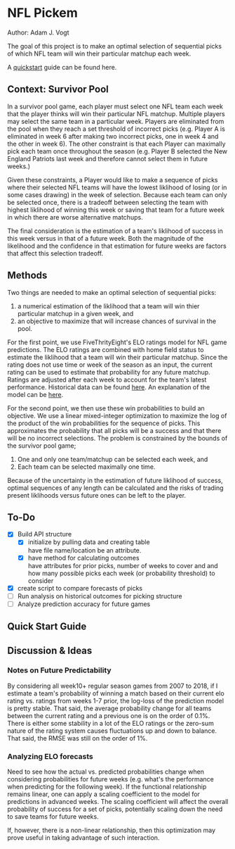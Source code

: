 # NFL Pickem
Author: Adam J. Vogt

The goal of this project is to make an optimal selection of 
sequential picks of which NFL team will win their particular 
matchup each week.  

A [quickstart](#quickstart) guide can be found here.

## Context: Survivor Pool
In a survivor pool game, each player must 
select one NFL team each week that the player thinks 
will win their particular NFL matchup.
Multiple players may select the same 
team in a particular week.
Players are eliminated from the pool when they reach 
a set threshold of incorrect picks (e.g. Player A is eliminated 
in week 6 after 
making two incorrect picks, one in week 4 and the other in 
week 6).
The other constraint is that each Player can maximally pick each 
team once throughout the season (e.g. Player B selected the 
New England Patriots last week and therefore cannot select them 
in future weeks.)

Given these constraints, a Player would like to make a sequence 
of picks where their selected NFL teams will have the lowest 
liklihood of losing (or in some cases drawing) in the week of 
selection.  Because each team can only be selected once, there 
is a tradeoff between selecting the team with highest liklihood 
of winning this week or saving that team for a future week in 
which there are worse alternative matchups.

The final consideration is the estimation of a team's liklihood 
of success in this week versus in that of a future week.  Both 
the magnitude of the likelihood and the confidence in that 
estimation for future weeks are factors that affect this 
selection tradeoff.

## Methods
Two things are needed to make an optimal selection of 
sequential picks:
1. a numerical estimation of the liklihood that a team will 
win thier particular matchup in a given week, and 
2. an objective to maximize that will increase chances of 
survival in the pool.

For the first point, we use FiveThrityEight's ELO ratings model 
for NFL game predictions. 
The ELO ratings are combined with home field 
status to estimate the liklihood that a team will win their 
particular matchup.  Since the rating does not use time or 
week of the season as an input, the current rating can be used 
to estimate that probability for any future matchup.  Ratings 
are adjusted after each week to account for the team's latest 
performance. 
Historical data can be 
found 
[here](https://github.com/fivethirtyeight/nfl-elo-game/blob/master/data/nfl_games.csv). 
An explanation of the model can be 
[here](https://fivethirtyeight.com/methodology/how-our-nfl-predictions-work/).

For the second point, we then use these win probabilities 
to build an objective.  We use a linear mixed-integer 
optimization to maximize the log of the product of the win 
probabilities for the sequence of picks. 
This approximates the probability that all picks will be 
a success and that there will be no incorrect selections. 
The problem is 
constrained by the bounds of the survivor pool game; 
1. One and only one team/matchup can be selected each week, and 
2. Each team can be selected maximally one time.

Because of the uncertainty in the estimation of future 
liklihood of success, optimal sequences of any length can 
be calculated and the risks of trading present liklihoods 
versus future ones can be left to the player.

## To-Do
- [x] Build API structure
  - [x] initialize by pulling data and creating table <br/>
  have file name/location be an attribute.
  - [x] have method for calculating outcomes <br/>
  have attributes for prior picks, number of weeks to cover and
  and how many possible picks each week (or probability threshold)
  to consider
- [x] create script to compare forecasts of picks
- [ ] Run analysis on historical outcomes for picking structure
- [ ] Analyze prediction accuracy for future games

<a name="quickstart"></a>

## Quick Start Guide



## Discussion & Ideas

### Notes on Future Predictability
By considering all week10+ regular season games from 2007 to 2018, if I estimate a
team's probability of winning a match based on their current elo rating vs. ratings from
weeks 1-7 prior, the log-loss of the prediction model is pretty stable.  That said, 
the average probability change for all teams between the current rating and a previous 
one is on the order of 0.1%.  There is either some stability in a lot of the ELO ratings 
or the zero-sum nature of the rating system causes fluctuations up and down to balance. 
That said, the RMSE was still on the order of 1%.

### Analyzing ELO forecasts

Need to see how the actual vs. predicted probabilities change when considering
probabilities for future weeks (e.g. what's the performance when predicting for
the following week).  If the functional relationship remains linear, one can
apply a scaling coefficient to the model for predictions in advanced weeks.
The scaling coefficient will affect the overall probability of success for
a set of picks, potentially scaling down the need to save teams for future
weeks.

If, however, there is a non-linear relationship, then this optimization may
prove useful in taking advantage of such interaction.
